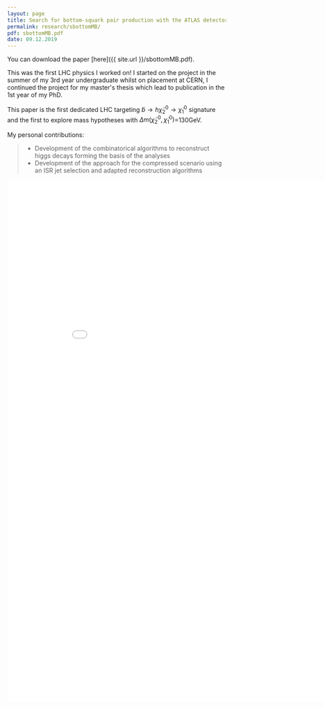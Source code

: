 ```yaml
---
layout: page
title: Search for bottom-squark pair production with the ATLAS detector in final states containing Higgs bosons, b-jets and missing transverse momentum 
permalink: research/sbottomMB/
pdf: sbottomMB.pdf
date: 09.12.2019
---
```


You can download the paper [here]({{ site.url }}/sbottomMB.pdf).

This was the first LHC physics I worked on! I started on the project in the summer of my 3rd year undergraduate whilst on placement at CERN, I
continued the project for my master's thesis which lead to publication in the 1st year of my PhD.

This paper is the first dedicated LHC targeting $\widetilde{b} \rightarrow h \widetilde{\chi}^0_2 \rightarrow \widetilde{\chi}^0_1$ signature and the
first to explore mass hypotheses with $\Delta m(\widetilde{\chi}^0_2, \widetilde{\chi}^0_1)$=130GeV.

My personal contributions:
>- Development of the combinatorical algorithms to reconstruct higgs decays forming the basis of the analyses
>- Development of the approach for the compressed scenario using an ISR jet selection and adapted reconstruction algorithms


<embed src="{{ site.url }}/sbottomMB.pdf" type="application/pdf" width="900" height="1200"/>
